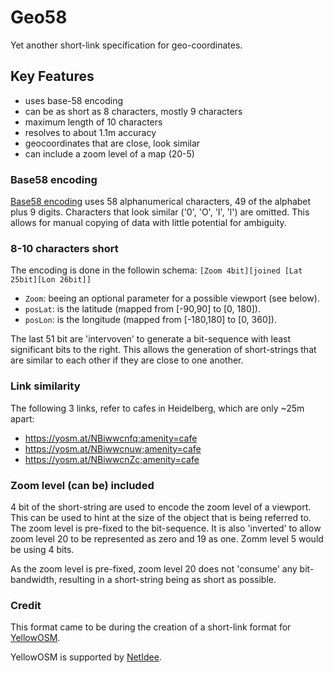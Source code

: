 # Geo58

Yet another short-link specification for geo-coordinates.

## Key Features

* uses base-58 encoding
* can be as short as 8 characters, mostly 9 characters
* maximum length of 10 characters
* resolves to about 1.1m accuracy
* geocoordinates that are close, look similar
* can include a zoom level of a map (20-5)


### Base58 encoding

[Base58 encoding](https://en.wikipedia.org/wiki/Base58) uses 58 alphanumerical characters, 49 of the alphabet plus 9 digits.
Characters that look similar ('0', 'O', 'I', 'l') are omitted. 
This allows for manual copying of data with little potential for ambiguity. 

### 8-10 characters short

The encoding is done in the followin schema:
`[Zoom 4bit][joined [Lat 25bit][Lon 26bit]]`

* `Zoom`: beeing an optional parameter for a possible viewport (see below).
* `posLat`: is the latitude (mapped from [-90,90] to [0, 180]).
* `posLon`: is the longitude (mapped from [-180,180] to [0, 360]).

The last 51 bit are 'intervoven' to generate a bit-sequence with least significant bits to the right.
This allows the generation of short-strings that are similar to each other if they are close to one another.


### Link similarity

The following 3 links, refer to cafes in Heidelberg, which are only ~25m apart:

* https://yosm.at/NBiwwcnfq;amenity=cafe
* https://yosm.at/NBiwwcnuw;amenity=cafe
* https://yosm.at/NBiwwcnZc;amenity=cafe


### Zoom level (can be) included

4 bit of the short-string are used to encode the zoom level of a viewport. This can be used to
hint at the size of the object that is being referred to. 
The zoom level is pre-fixed to the bit-sequence. It is also 'inverted' to allow zoom level 20
to be represented as zero and 19 as one. Zomm level 5 would be using 4 bits.

As the zoom level is pre-fixed, zoom level 20 does not 'consume' any bit-bandwidth, resulting in a 
short-string being as short as possible.


### Credit

This format came to be during the creation of a short-link format for [YellowOSM](https://yellowosm.com).

YellowOSM is supported by [NetIdee](https://netidee.at/yellowosm).
